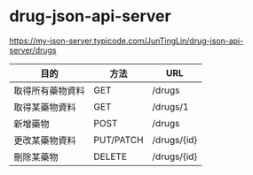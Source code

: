 # drug-json-api-server


https://my-json-server.typicode.com/JunTingLin/drug-json-api-server/drugs

| 目的       | 方法        | URL         |
| -------- | --------- | ----------- |
| 取得所有藥物資料 | GET       | /drugs      |
| 取得某藥物資料  | GET       | /drugs/1    |
| 新增藥物     | POST      | /drugs      |
| 更改某藥物資料  | PUT/PATCH | /drugs/{id} |
| 刪除某藥物    | DELETE    | /drugs/{id} |
